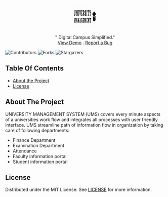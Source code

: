 <br/>
<p align="center">
  <a href="https://github.com/swasthishettyy/University-Management-System">
    <img src="images/company_logo.png" alt="Logo" width="80" height="80">
  </a>
  <p align="center">
    " Digital Campus Simplified."
    <br/>
    <a href="https://drive.google.com/file/d/1qZpFbxQpPwsDFJOvzskVJUUawZk4jLjZ/view?usp=drivesdk">View Demo</a>
    .
    <a href="https://github.com/swasthishettyy/University-Management-System">Report a Bug</a>
  </p>
</p>

![Contributors](https://img.shields.io/github/contributors/swasthishettyy/University-Management-System?color=dark-green) ![Forks](https://img.shields.io/github/forks/swasthishettyy/University-Management-System?style=social) ![Stargazers](https://img.shields.io/github/stars/swasthishettyy/University-Management-System?style=social) 

## Table Of Contents
* [About the Project](#about-the-project)
* [License](#license)

## About The Project
UNIVERSITY MANAGEMENT SYSTEM (UMS) covers every minute aspects of a universities work flow and integrates all processes with user friendly interface. UMS streamline path of information flow in organization by taking care of following departments:
- Finance Department
- Examination Department
- Attendance
- Faculty information portal
- Student information portal

## License
Distributed under the MIT License. See [LICENSE](https://github.com/swasthishettyy/University-Management-System/blob/main/LICENSE.md) for more information.




